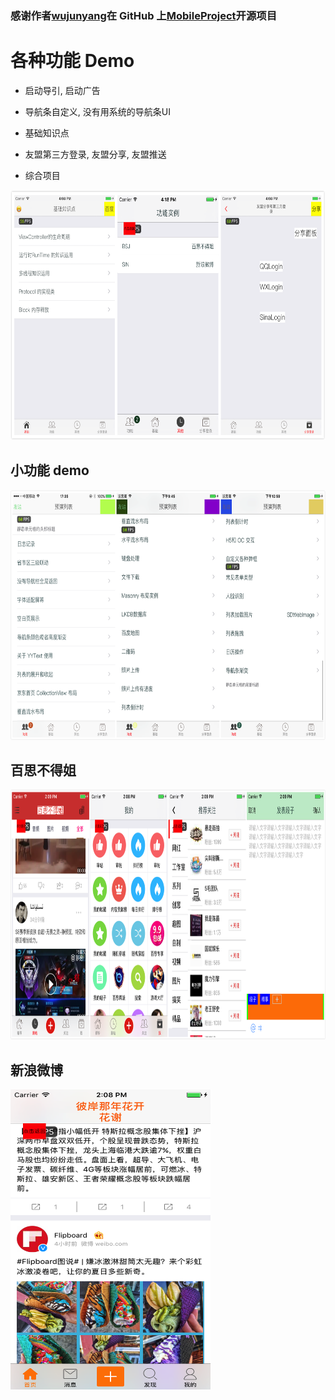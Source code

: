 ### 感谢作者[wujunyang](https://github.com/wujunyang)在 GitHub 上[MobileProject](https://github.com/wujunyang/MobileProject)开源项目

# 各种功能 Demo

- 启动导引, 启动广告

- 导航条自定义, 没有用系统的导航条UI

- 基础知识点

- 友盟第三方登录, 友盟分享, 友盟推送

- 综合项目

<img src="./images/home147.png" width="600" height="400">

## 小功能 demo 

<img src="./images/home256.png" width="600" height="400">


## 百思不得姐
<img src="./images/bsjzh.png" width="900" height="400">

## 新浪微博
<img src="./images/SIN0.png" width="320" height="480">





